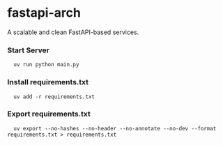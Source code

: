 # fastapi-arch

A scalable and clean FastAPI-based services.

### Start Server

```shell
  uv run python main.py
```

### Install requirements.txt

```shell
  uv add -r requirements.txt
```

### Export requirements.txt

```shell
  uv export --no-hashes --no-header --no-annotate --no-dev --format requirements.txt > requirements.txt
```

